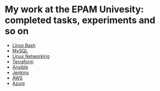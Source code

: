 # My work at the EPAM Univesity: completed tasks, experiments and so on
- [Linux Bash](linux_bash\README.md)
- [MySQL](mysql\README.md)
- [Linux Networking]()
- [Terraform]()
- [Ansible]()
- [Jenkins]()
- [AWS]()
- [Azure]()